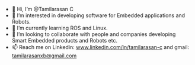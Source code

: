 - 👋 Hi, I’m @Tamilarasan C
- 👀 I’m interested in developing software for Embedded applications and Robots.
- 🌱 I’m currently learning ROS and Linux.
- 💞️ I’m looking to collaborate with people and companies developing Smart Embedded products and Robots etc.
- 📫 Reach me on  Linkedin: www.linkedin.com/in/tamilarasan-c and gmail: tamilarasanxb@gmail.com


<!---
Tamilarasan-C/Tamilarasan-C is a ✨ special ✨ repository because its `README.md` (this file) appears on your GitHub profile.
You can click the Preview link to take a look at your changes.
--->
